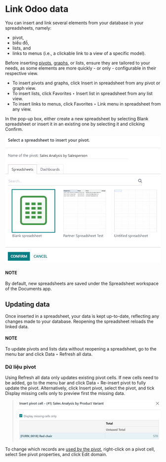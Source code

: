 # Link Odoo data

You can insert and link several elements from your database in your spreadsheets, namely:

- pivot,
- biểu đồ,
- lists, and
- links to menus (i.e., a clickable link to a view of a specific model).

Before inserting [pivots](applications/essentials/reporting.md#reporting-views-pivot), [graphs](applications/essentials/reporting.md#reporting-views-graph), or
lists, ensure they are tailored to your needs, as some elements are more quickly - or only -
configurable in their respective view.

- To insert pivots and graphs, click Insert in spreadsheet from any pivot or graph view.
- To insert lists, click Favorites ‣ Insert list in spreadsheet from any list
  view.
- To insert links to menus, click Favorites ‣ Link menu in spreadsheet from any
  view.

In the pop-up box, either create a new spreadsheet by selecting Blank spreadsheet or
insert it in an existing one by selecting it and clicking Confirm.

![Inserting a pivot in a spreadsheet](../../../.gitbook/assets/insert-spreadsheet.png)

#### NOTE
By default, new spreadsheets are saved under the Spreadsheet workspace of the
Documents app.

<a id="insert-update"></a>

## Updating data

Once inserted in a spreadsheet, your data is kept up-to-date, reflecting any changes made to your
database. Reopening the spreadsheet reloads the linked data.

#### NOTE
To update pivots and lists data without reopening a spreadsheet, go to the menu bar and click
Data ‣ Refresh all data.

### Dữ liệu pivot

Using Refresh all data only updates existing pivot cells. If new cells need to be added,
go to the menu bar and click Data ‣ Re-insert pivot to fully update the pivot.
Alternatively, click Insert pivot, select the pivot, and tick Display missing
cells only to preview first the missing data.

> ![Displaying missing cells in a pivot](../../../.gitbook/assets/missing-cells.png)

To change which records are [used by the pivot](applications/essentials/search.md#search-preconfigured-filters), right-click on
a pivot cell, select See pivot properties, and click Edit domain.
